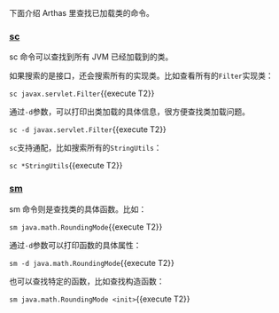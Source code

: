 下面介绍 Arthas 里查找已加载类的命令。

### [sc](https://arthas.aliyun.com/doc/sc.html)

sc 命令可以查找到所有 JVM 已经加载到的类。

如果搜索的是接口，还会搜索所有的实现类。比如查看所有的`Filter`实现类：

`sc javax.servlet.Filter`{{execute T2}}

通过`-d`参数，可以打印出类加载的具体信息，很方便查找类加载问题。

`sc -d javax.servlet.Filter`{{execute T2}}

`sc`支持通配，比如搜索所有的`StringUtils`：

`sc *StringUtils`{{execute T2}}

### [sm](https://arthas.aliyun.com/doc/sm.html)

sm 命令则是查找类的具体函数。比如：

`sm java.math.RoundingMode`{{execute T2}}

通过`-d`参数可以打印函数的具体属性：

`sm -d java.math.RoundingMode`{{execute T2}}

也可以查找特定的函数，比如查找构造函数：

`sm java.math.RoundingMode <init>`{{execute T2}}

